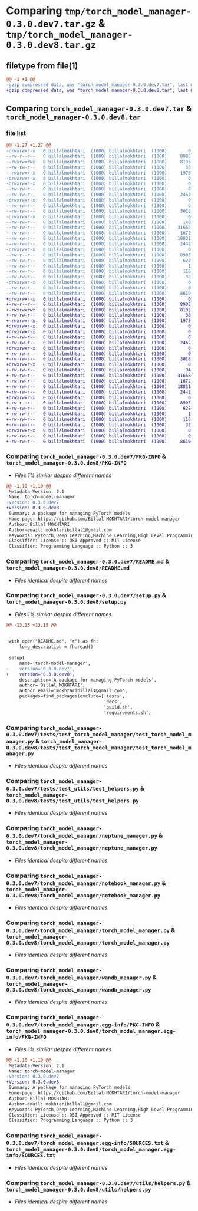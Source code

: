 # Comparing `tmp/torch_model_manager-0.3.0.dev7.tar.gz` & `tmp/torch_model_manager-0.3.0.dev8.tar.gz`

## filetype from file(1)

```diff
@@ -1 +1 @@
-gzip compressed data, was "torch_model_manager-0.3.0.dev7.tar", last modified: Sun May 12 19:58:16 2024, max compression
+gzip compressed data, was "torch_model_manager-0.3.0.dev8.tar", last modified: Sun May 12 20:02:13 2024, max compression
```

## Comparing `torch_model_manager-0.3.0.dev7.tar` & `torch_model_manager-0.3.0.dev8.tar`

### file list

```diff
@@ -1,27 +1,27 @@
-drwxrwxr-x   0 billalmokhtari  (1000) billalmokhtari  (1000)        0 2024-05-12 19:58:16.107188 torch_model_manager-0.3.0.dev7/
--rw-r--r--   0 billalmokhtari  (1000) billalmokhtari  (1000)     8905 2024-05-12 19:58:16.107188 torch_model_manager-0.3.0.dev7/PKG-INFO
--rwxrwxrwx   0 billalmokhtari  (1000) billalmokhtari  (1000)     8105 2024-04-24 08:45:48.000000 torch_model_manager-0.3.0.dev7/README.md
--rw-rw-r--   0 billalmokhtari  (1000) billalmokhtari  (1000)       38 2024-05-12 19:58:16.107188 torch_model_manager-0.3.0.dev7/setup.cfg
--rwxrwxr-x   0 billalmokhtari  (1000) billalmokhtari  (1000)     1975 2024-05-12 19:58:13.000000 torch_model_manager-0.3.0.dev7/setup.py
-drwxrwxr-x   0 billalmokhtari  (1000) billalmokhtari  (1000)        0 2024-05-12 19:58:16.099188 torch_model_manager-0.3.0.dev7/tests/
-drwxrwxr-x   0 billalmokhtari  (1000) billalmokhtari  (1000)        0 2024-05-12 19:58:16.099188 torch_model_manager-0.3.0.dev7/tests/test_torch_model_manager/
--rw-rw-r--   0 billalmokhtari  (1000) billalmokhtari  (1000)        0 2024-04-24 08:45:48.000000 torch_model_manager-0.3.0.dev7/tests/test_torch_model_manager/__init__.py
--rw-rw-r--   0 billalmokhtari  (1000) billalmokhtari  (1000)     2462 2024-04-24 08:45:48.000000 torch_model_manager-0.3.0.dev7/tests/test_torch_model_manager/test_torch_model_manager.py
-drwxrwxr-x   0 billalmokhtari  (1000) billalmokhtari  (1000)        0 2024-05-12 19:58:16.099188 torch_model_manager-0.3.0.dev7/tests/test_utils/
--rw-rw-r--   0 billalmokhtari  (1000) billalmokhtari  (1000)        0 2024-04-24 08:45:48.000000 torch_model_manager-0.3.0.dev7/tests/test_utils/__init__.py
--rw-rw-r--   0 billalmokhtari  (1000) billalmokhtari  (1000)     3018 2024-04-24 08:45:48.000000 torch_model_manager-0.3.0.dev7/tests/test_utils/test_helpers.py
-drwxrwxr-x   0 billalmokhtari  (1000) billalmokhtari  (1000)        0 2024-05-12 19:58:16.103188 torch_model_manager-0.3.0.dev7/torch_model_manager/
--rw-rw-r--   0 billalmokhtari  (1000) billalmokhtari  (1000)      140 2024-05-12 19:04:44.000000 torch_model_manager-0.3.0.dev7/torch_model_manager/__init__.py
--rw-rw-r--   0 billalmokhtari  (1000) billalmokhtari  (1000)    31658 2024-05-12 19:39:19.000000 torch_model_manager-0.3.0.dev7/torch_model_manager/neptune_manager.py
--rw-rw-r--   0 billalmokhtari  (1000) billalmokhtari  (1000)     1672 2024-05-11 19:12:46.000000 torch_model_manager-0.3.0.dev7/torch_model_manager/notebook_manager.py
--rw-rw-r--   0 billalmokhtari  (1000) billalmokhtari  (1000)    18831 2024-05-09 18:52:45.000000 torch_model_manager-0.3.0.dev7/torch_model_manager/torch_model_manager.py
--rw-rw-r--   0 billalmokhtari  (1000) billalmokhtari  (1000)     2442 2024-05-11 10:54:45.000000 torch_model_manager-0.3.0.dev7/torch_model_manager/wandb_manager.py
-drwxrwxr-x   0 billalmokhtari  (1000) billalmokhtari  (1000)        0 2024-05-12 19:58:16.103188 torch_model_manager-0.3.0.dev7/torch_model_manager.egg-info/
--rw-r--r--   0 billalmokhtari  (1000) billalmokhtari  (1000)     8905 2024-05-12 19:58:16.000000 torch_model_manager-0.3.0.dev7/torch_model_manager.egg-info/PKG-INFO
--rw-rw-r--   0 billalmokhtari  (1000) billalmokhtari  (1000)      622 2024-05-12 19:58:16.000000 torch_model_manager-0.3.0.dev7/torch_model_manager.egg-info/SOURCES.txt
--rw-rw-r--   0 billalmokhtari  (1000) billalmokhtari  (1000)        1 2024-05-12 19:58:16.000000 torch_model_manager-0.3.0.dev7/torch_model_manager.egg-info/dependency_links.txt
--rw-rw-r--   0 billalmokhtari  (1000) billalmokhtari  (1000)      116 2024-05-12 19:58:16.000000 torch_model_manager-0.3.0.dev7/torch_model_manager.egg-info/requires.txt
--rw-rw-r--   0 billalmokhtari  (1000) billalmokhtari  (1000)       32 2024-05-12 19:58:16.000000 torch_model_manager-0.3.0.dev7/torch_model_manager.egg-info/top_level.txt
-drwxrwxr-x   0 billalmokhtari  (1000) billalmokhtari  (1000)        0 2024-05-12 19:58:16.103188 torch_model_manager-0.3.0.dev7/utils/
--rw-rw-r--   0 billalmokhtari  (1000) billalmokhtari  (1000)        0 2024-04-24 08:45:48.000000 torch_model_manager-0.3.0.dev7/utils/__init__.py
--rw-rw-r--   0 billalmokhtari  (1000) billalmokhtari  (1000)     8619 2024-05-09 19:01:45.000000 torch_model_manager-0.3.0.dev7/utils/helpers.py
+drwxrwxr-x   0 billalmokhtari  (1000) billalmokhtari  (1000)        0 2024-05-12 20:02:13.289305 torch_model_manager-0.3.0.dev8/
+-rw-r--r--   0 billalmokhtari  (1000) billalmokhtari  (1000)     8905 2024-05-12 20:02:13.289305 torch_model_manager-0.3.0.dev8/PKG-INFO
+-rwxrwxrwx   0 billalmokhtari  (1000) billalmokhtari  (1000)     8105 2024-04-24 08:45:48.000000 torch_model_manager-0.3.0.dev8/README.md
+-rw-rw-r--   0 billalmokhtari  (1000) billalmokhtari  (1000)       38 2024-05-12 20:02:13.289305 torch_model_manager-0.3.0.dev8/setup.cfg
+-rwxrwxr-x   0 billalmokhtari  (1000) billalmokhtari  (1000)     1975 2024-05-12 20:02:10.000000 torch_model_manager-0.3.0.dev8/setup.py
+drwxrwxr-x   0 billalmokhtari  (1000) billalmokhtari  (1000)        0 2024-05-12 20:02:13.285305 torch_model_manager-0.3.0.dev8/tests/
+drwxrwxr-x   0 billalmokhtari  (1000) billalmokhtari  (1000)        0 2024-05-12 20:02:13.285305 torch_model_manager-0.3.0.dev8/tests/test_torch_model_manager/
+-rw-rw-r--   0 billalmokhtari  (1000) billalmokhtari  (1000)        0 2024-04-24 08:45:48.000000 torch_model_manager-0.3.0.dev8/tests/test_torch_model_manager/__init__.py
+-rw-rw-r--   0 billalmokhtari  (1000) billalmokhtari  (1000)     2462 2024-04-24 08:45:48.000000 torch_model_manager-0.3.0.dev8/tests/test_torch_model_manager/test_torch_model_manager.py
+drwxrwxr-x   0 billalmokhtari  (1000) billalmokhtari  (1000)        0 2024-05-12 20:02:13.285305 torch_model_manager-0.3.0.dev8/tests/test_utils/
+-rw-rw-r--   0 billalmokhtari  (1000) billalmokhtari  (1000)        0 2024-04-24 08:45:48.000000 torch_model_manager-0.3.0.dev8/tests/test_utils/__init__.py
+-rw-rw-r--   0 billalmokhtari  (1000) billalmokhtari  (1000)     3018 2024-04-24 08:45:48.000000 torch_model_manager-0.3.0.dev8/tests/test_utils/test_helpers.py
+drwxrwxr-x   0 billalmokhtari  (1000) billalmokhtari  (1000)        0 2024-05-12 20:02:13.285305 torch_model_manager-0.3.0.dev8/torch_model_manager/
+-rw-rw-r--   0 billalmokhtari  (1000) billalmokhtari  (1000)       94 2024-05-12 20:02:05.000000 torch_model_manager-0.3.0.dev8/torch_model_manager/__init__.py
+-rw-rw-r--   0 billalmokhtari  (1000) billalmokhtari  (1000)    31658 2024-05-12 19:39:19.000000 torch_model_manager-0.3.0.dev8/torch_model_manager/neptune_manager.py
+-rw-rw-r--   0 billalmokhtari  (1000) billalmokhtari  (1000)     1672 2024-05-11 19:12:46.000000 torch_model_manager-0.3.0.dev8/torch_model_manager/notebook_manager.py
+-rw-rw-r--   0 billalmokhtari  (1000) billalmokhtari  (1000)    18831 2024-05-09 18:52:45.000000 torch_model_manager-0.3.0.dev8/torch_model_manager/torch_model_manager.py
+-rw-rw-r--   0 billalmokhtari  (1000) billalmokhtari  (1000)     2442 2024-05-11 10:54:45.000000 torch_model_manager-0.3.0.dev8/torch_model_manager/wandb_manager.py
+drwxrwxr-x   0 billalmokhtari  (1000) billalmokhtari  (1000)        0 2024-05-12 20:02:13.289305 torch_model_manager-0.3.0.dev8/torch_model_manager.egg-info/
+-rw-r--r--   0 billalmokhtari  (1000) billalmokhtari  (1000)     8905 2024-05-12 20:02:13.000000 torch_model_manager-0.3.0.dev8/torch_model_manager.egg-info/PKG-INFO
+-rw-rw-r--   0 billalmokhtari  (1000) billalmokhtari  (1000)      622 2024-05-12 20:02:13.000000 torch_model_manager-0.3.0.dev8/torch_model_manager.egg-info/SOURCES.txt
+-rw-rw-r--   0 billalmokhtari  (1000) billalmokhtari  (1000)        1 2024-05-12 20:02:13.000000 torch_model_manager-0.3.0.dev8/torch_model_manager.egg-info/dependency_links.txt
+-rw-rw-r--   0 billalmokhtari  (1000) billalmokhtari  (1000)      116 2024-05-12 20:02:13.000000 torch_model_manager-0.3.0.dev8/torch_model_manager.egg-info/requires.txt
+-rw-rw-r--   0 billalmokhtari  (1000) billalmokhtari  (1000)       32 2024-05-12 20:02:13.000000 torch_model_manager-0.3.0.dev8/torch_model_manager.egg-info/top_level.txt
+drwxrwxr-x   0 billalmokhtari  (1000) billalmokhtari  (1000)        0 2024-05-12 20:02:13.289305 torch_model_manager-0.3.0.dev8/utils/
+-rw-rw-r--   0 billalmokhtari  (1000) billalmokhtari  (1000)        0 2024-04-24 08:45:48.000000 torch_model_manager-0.3.0.dev8/utils/__init__.py
+-rw-rw-r--   0 billalmokhtari  (1000) billalmokhtari  (1000)     8619 2024-05-09 19:01:45.000000 torch_model_manager-0.3.0.dev8/utils/helpers.py
```

### Comparing `torch_model_manager-0.3.0.dev7/PKG-INFO` & `torch_model_manager-0.3.0.dev8/PKG-INFO`

 * *Files 1% similar despite different names*

```diff
@@ -1,10 +1,10 @@
 Metadata-Version: 2.1
 Name: torch-model-manager
-Version: 0.3.0.dev7
+Version: 0.3.0.dev8
 Summary: A package for managing PyTorch models
 Home-page: https://github.com/Billal-MOKHTARI/torch-model-manager
 Author: Billal MOKHTARI
 Author-email: mokhtaribillal1@gmail.com
 Keywords: PyTorch,Deep Learning,Machine Learning,High Level Programming
 Classifier: License :: OSI Approved :: MIT License
 Classifier: Programming Language :: Python :: 3
```

### Comparing `torch_model_manager-0.3.0.dev7/README.md` & `torch_model_manager-0.3.0.dev8/README.md`

 * *Files identical despite different names*

### Comparing `torch_model_manager-0.3.0.dev7/setup.py` & `torch_model_manager-0.3.0.dev8/setup.py`

 * *Files 1% similar despite different names*

```diff
@@ -13,15 +13,15 @@
 
 
 with open("README.md", "r") as fh:
     long_description = fh.read()
 
 setup(
     name='torch-model-manager',
-    version='0.3.0.dev7',
+    version='0.3.0.dev8',
     description='A package for managing PyTorch models',
     author='Billal MOKHTARI',
     author_email='mokhtaribillal1@gmail.com',
     packages=find_packages(exclude=['tests', 
                                     'docs', 
                                     'build.sh', 
                                     'requirements.sh',
```

### Comparing `torch_model_manager-0.3.0.dev7/tests/test_torch_model_manager/test_torch_model_manager.py` & `torch_model_manager-0.3.0.dev8/tests/test_torch_model_manager/test_torch_model_manager.py`

 * *Files identical despite different names*

### Comparing `torch_model_manager-0.3.0.dev7/tests/test_utils/test_helpers.py` & `torch_model_manager-0.3.0.dev8/tests/test_utils/test_helpers.py`

 * *Files identical despite different names*

### Comparing `torch_model_manager-0.3.0.dev7/torch_model_manager/neptune_manager.py` & `torch_model_manager-0.3.0.dev8/torch_model_manager/neptune_manager.py`

 * *Files identical despite different names*

### Comparing `torch_model_manager-0.3.0.dev7/torch_model_manager/notebook_manager.py` & `torch_model_manager-0.3.0.dev8/torch_model_manager/notebook_manager.py`

 * *Files identical despite different names*

### Comparing `torch_model_manager-0.3.0.dev7/torch_model_manager/torch_model_manager.py` & `torch_model_manager-0.3.0.dev8/torch_model_manager/torch_model_manager.py`

 * *Files identical despite different names*

### Comparing `torch_model_manager-0.3.0.dev7/torch_model_manager/wandb_manager.py` & `torch_model_manager-0.3.0.dev8/torch_model_manager/wandb_manager.py`

 * *Files identical despite different names*

### Comparing `torch_model_manager-0.3.0.dev7/torch_model_manager.egg-info/PKG-INFO` & `torch_model_manager-0.3.0.dev8/torch_model_manager.egg-info/PKG-INFO`

 * *Files 1% similar despite different names*

```diff
@@ -1,10 +1,10 @@
 Metadata-Version: 2.1
 Name: torch-model-manager
-Version: 0.3.0.dev7
+Version: 0.3.0.dev8
 Summary: A package for managing PyTorch models
 Home-page: https://github.com/Billal-MOKHTARI/torch-model-manager
 Author: Billal MOKHTARI
 Author-email: mokhtaribillal1@gmail.com
 Keywords: PyTorch,Deep Learning,Machine Learning,High Level Programming
 Classifier: License :: OSI Approved :: MIT License
 Classifier: Programming Language :: Python :: 3
```

### Comparing `torch_model_manager-0.3.0.dev7/torch_model_manager.egg-info/SOURCES.txt` & `torch_model_manager-0.3.0.dev8/torch_model_manager.egg-info/SOURCES.txt`

 * *Files identical despite different names*

### Comparing `torch_model_manager-0.3.0.dev7/utils/helpers.py` & `torch_model_manager-0.3.0.dev8/utils/helpers.py`

 * *Files identical despite different names*

